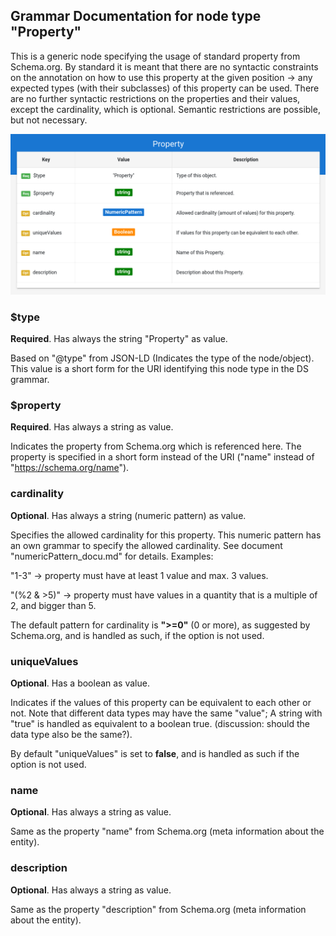 ## Grammar Documentation for node type "Property"

This is a generic node specifying the usage of standard property from Schema.org. By standard it is meant that there are no syntactic constraints on the annotation on how to use this property at the given position -> any expected types (with their subclasses) of this property can be used. There are no further syntactic restrictions on the properties and their values, except the cardinality, which is optional. Semantic restrictions are possible, but not necessary.



![Syntax diagram](../Tabular-Grammar-Visualizer/screenshots/Property_tabular.png)


### $type
**Required**. Has always the string "Property" as value.

Based on "@type" from JSON-LD (Indicates the type of the node/object). This value is a short form for the URI identifying this node type in the DS grammar.

### $property
**Required**. Has always a string as value.

Indicates the property from Schema.org which is referenced here. The property is specified in a short form instead of the URI ("name" instead of "https://schema.org/name").

### cardinality
**Optional**. Has always a string (numeric pattern) as value.

Specifies the allowed cardinality for this property. This numeric pattern has an own grammar to specify the allowed cardinality. See document "numericPattern_docu.md" for details. Examples:

"1-3" -> property must have at least 1 value and max. 3 values.

"(%2 & >5)" -> property must have values in a quantity that is a multiple of 2, and bigger than 5.

The default pattern for cardinality is **">=0"** (0 or more), as suggested by Schema.org, and is handled as such, if the option is not used.

### uniqueValues
**Optional**. Has a boolean as value.

Indicates if the values of this property can be equivalent to each other or not. Note that different data types may have the same "value"; A string with "true" is handled as equivalent to a boolean true. (discussion: should the data type also be the same?).

By default "uniqueValues" is set to **false**, and is handled as such if the option is not used.

### name
**Optional**. Has always a string as value.

Same as the property "name" from Schema.org (meta information about the entity).

### description
**Optional**. Has always a string as value.

Same as the property "description" from Schema.org (meta information about the entity).
